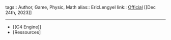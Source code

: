 tags:: Author, Game, Physic, Math
alias:: EricLengyel
link:: [Official](http://www.terathon.com/lengyel/)
[[Dec 24th, 2023]]
***

- [[C4 Engine]]
- [Ressources]